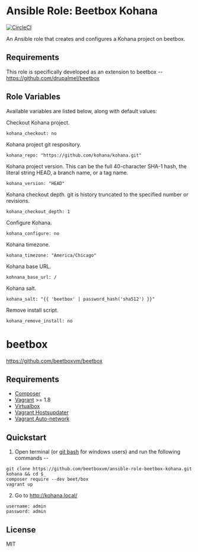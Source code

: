 # Ansible Role: Beetbox Kohana

[![CircleCI](https://circleci.com/gh/beetboxvm/ansible-role-beetbox-kohana.svg?style=svg)](https://circleci.com/gh/beetboxvm/ansible-role-beetbox-kohana)

An Ansible role that creates and configures a Kohana project on beetbox.

## Requirements

This role is specifically developed as an extension to beetbox -- https://github.com/drupalmel/beetbox

## Role Variables

Available variables are listed below, along with default values:

Checkout Kohana project.

    kohana_checkout: no

Kohana project git respository. 

    kohana_repo: "https://github.com/kohana/kohana.git"

Kohana project version. This can be the full 40-character SHA-1 hash, the literal string HEAD, a branch name, or a tag name.

    kohana_version: "HEAD"
    
Kohana checkout depth. git is history truncated to the specified number or revisions.
    
    kohana_checkout_depth: 1
    
Configure Kohana.
    
    kohana_configure: no
    
Kohana timezone.
    
    kohana_timezone: "America/Chicago"
    
Kohana base URL.
    
    kohnana_base_url: /
    
Kohana salt.
    
    kohana_salt: "{{ 'beetbox' | password_hash('sha512') }}"
    
Remove install script.
    
    kohana_remove_install: no


# beetbox

https://github.com/beetboxvm/beetbox

## Requirements

* [Composer](https://getcomposer.org/download/)
* [Vagrant](https://www.vagrantup.com/) >= 1.8
* [Virtualbox](https://www.virtualbox.org/)
* [Vagrant Hostsupdater](https://github.com/cogitatio/vagrant-hostsupdater)
* [Vagrant Auto-network](https://github.com/oscar-stack/vagrant-auto_network)

## Quickstart

  1. Open terminal (or [git bash](https://msysgit.github.io/) for windows users) and run the following commands --

  ```
  git clone https://github.com/beetboxvm/ansible-role-beetbox-kohana.git kohana && cd $_
  composer require --dev beet/box
  vagrant up
  ```

  2. Go to http://kohana.local/

  ```
  username: admin
  password: admin
  ```

## License

MIT
